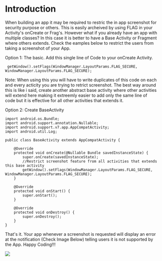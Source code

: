 # Introduction
When building an app it may be required to restric the in app screenshot for security purpose or others. This is easily archeived by using FLAG in your Activity's onCreate or Frag's. However what if you already have an app with multiple classes? In this case it is better to have a Base Activity or Fragment where others extends. Check the eamples below to restrict the users from taking a screenshot of your App.

Option 1:
The basic. Add this single line of Code to your onCreate Activity.

` getWindow().setFlags(WindowManager.LayoutParams.FLAG_SECURE, WindowManager.LayoutParams.FLAG_SECURE);`
 

Note: When using this you will have to write duplicates of this code on each and every acticity you are trying to retrict screenshot. The best way around this is like i said, create another abstract base activity where other activities will extend here making it extreemly easier to add only the same line of code but it is effective for all other activities that extends it.
 
 Option 2:
 Create BaseActivity
 
```
import android.os.Bundle;
import android.support.annotation.Nullable;
import android.support.v7.app.AppCompatActivity;
import android.util.Log;

public class BaseActivity extends AppCompatActivity {

    @Override
    protected void onCreate(@Nullable Bundle savedInstanceState) {
        super.onCreate(savedInstanceState);
        //Restrict screenshot feature from all activities that extends this base activity
        getWindow().setFlags(WindowManager.LayoutParams.FLAG_SECURE, WindowManager.LayoutParams.FLAG_SECURE);
    }

    @Override
    protected void onStart() {
        super.onStart();
    }

    @Override
    protected void onDestroy() {
        super.onDestroy();
    }
}
```

That's it. Your app whenever a screenshot is requested will display an error at the notification (Check Image Below) telling users it is not supported by the App. Happy Coding!!!

![](https://images.viblo.asia/629fd8ce-cdb9-4f75-b85d-8edac26e0e09.png)